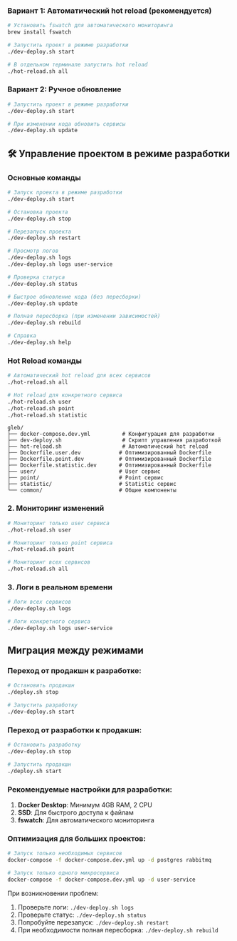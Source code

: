 
### Вариант 1: Автоматический hot reload (рекомендуется)

```bash
# Установить fswatch для автоматического мониторинга
brew install fswatch

# Запустить проект в режиме разработки
./dev-deploy.sh start

# В отдельном терминале запустить hot reload
./hot-reload.sh all
```

### Вариант 2: Ручное обновление

```bash
# Запустить проект в режиме разработки
./dev-deploy.sh start

# При изменении кода обновить сервисы
./dev-deploy.sh update
```

## 🛠️ Управление проектом в режиме разработки

### Основные команды

```bash
# Запуск проекта в режиме разработки
./dev-deploy.sh start

# Остановка проекта
./dev-deploy.sh stop

# Перезапуск проекта
./dev-deploy.sh restart

# Просмотр логов
./dev-deploy.sh logs
./dev-deploy.sh logs user-service

# Проверка статуса
./dev-deploy.sh status

# Быстрое обновление кода (без пересборки)
./dev-deploy.sh update

# Полная пересборка (при изменении зависимостей)
./dev-deploy.sh rebuild

# Справка
./dev-deploy.sh help
```

### Hot Reload команды

```bash
# Автоматический hot reload для всех сервисов
./hot-reload.sh all

# Hot reload для конкретного сервиса
./hot-reload.sh user
./hot-reload.sh point
./hot-reload.sh statistic
```



```
gleb/
├── docker-compose.dev.yml          # Конфигурация для разработки
├── dev-deploy.sh                   # Скрипт управления разработкой
├── hot-reload.sh                   # Автоматический hot reload
├── Dockerfile.user.dev            # Оптимизированный Dockerfile
├── Dockerfile.point.dev           # Оптимизированный Dockerfile
├── Dockerfile.statistic.dev       # Оптимизированный Dockerfile
├── user/                          # User сервис
├── point/                         # Point сервис
├── statistic/                     # Statistic сервис
└── common/                        # Общие компоненты
```


### 2. Мониторинг изменений

```bash
# Мониторинг только user сервиса
./hot-reload.sh user

# Мониторинг только point сервиса
./hot-reload.sh point

# Мониторинг всех сервисов
./hot-reload.sh all
```

### 3. Логи в реальном времени

```bash
# Логи всех сервисов
./dev-deploy.sh logs

# Логи конкретного сервиса
./dev-deploy.sh logs user-service
```

##  Миграция между режимами

### Переход от продакшн к разработке:

```bash
# Остановить продакшн
./deploy.sh stop

# Запустить разработку
./dev-deploy.sh start
```

### Переход от разработки к продакшн:

```bash
# Остановить разработку
./dev-deploy.sh stop

# Запустить продакшн
./deploy.sh start
```



### Рекомендуемые настройки для разработки:

1. **Docker Desktop**: Минимум 4GB RAM, 2 CPU
2. **SSD**: Для быстрого доступа к файлам
3. **fswatch**: Для автоматического мониторинга

### Оптимизация для больших проектов:

```bash
# Запуск только необходимых сервисов
docker-compose -f docker-compose.dev.yml up -d postgres rabbitmq

# Запуск только одного микросервиса
docker-compose -f docker-compose.dev.yml up -d user-service
```




При возникновении проблем:

1. Проверьте логи: `./dev-deploy.sh logs`
2. Проверьте статус: `./dev-deploy.sh status`
3. Попробуйте перезапуск: `./dev-deploy.sh restart`
4. При необходимости полная пересборка: `./dev-deploy.sh rebuild` 